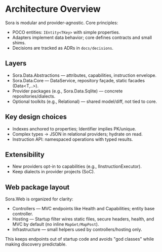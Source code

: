 # Architecture Overview

Sora is modular and provider-agnostic. Core principles:

- POCO entities: `IEntity<TKey>` with simple properties.
- Adapters implement data behavior; core defines contracts and small shims.
- Decisions are tracked as ADRs in `docs/decisions`.

## Layers
- Sora.Data.Abstractions — attributes, capabilities, instruction envelope.
- Sora.Data.Core — DataService, repository façade, static facades (Data<T,..>).
- Provider packages (e.g., Sora.Data.Sqlite) — concrete repositories/dialects.
- Optional toolkits (e.g., Relational) — shared model/diff, not tied to core.

## Key design choices
- Indexes anchored to properties; Identifier implies PK/unique.
- Complex types -> JSON in relational providers; hydrate on read.
- Instruction API: namespaced operations with typed results.

## Extensibility
- New providers opt-in to capabilities (e.g., IInstructionExecutor<TEntity>).
- Keep dialects in provider projects (SoC).

## Web package layout
Sora.Web is organized for clarity:
- Controllers — MVC endpoints like Health and Capabilities; entity base controller.
- Hosting — Startup filter wires static files, secure headers, health, and MVC by default (no inline `MapGet/MapPost`).
- Infrastructure — small helpers used by controllers/hosting only.

This keeps endpoints out of startup code and avoids "god classes" while making discovery predictable.
